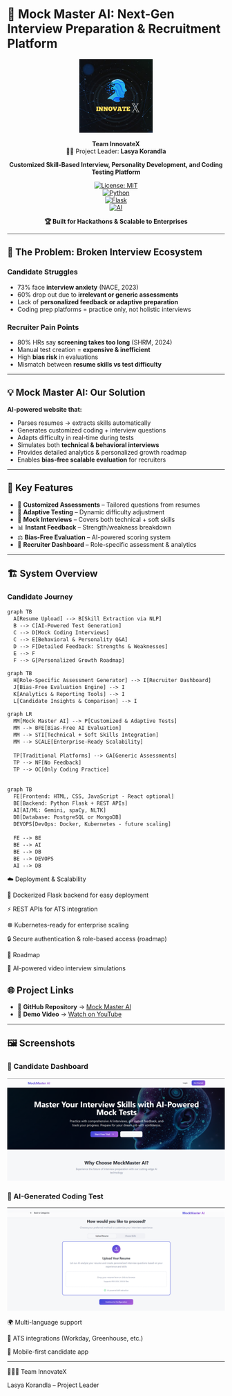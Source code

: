# 🤖 Mock Master AI: Next-Gen Interview Preparation & Recruitment Platform

<div align="center">

<img src="./src/assets/LOGO.jpg" alt="Mock Master AI Logo" height="170">

**Team InnovateX**  
👩‍💻 Project Leader: **Lasya Korandla**

**Customized Skill-Based Interview, Personality Development, and Coding Testing Platform**

[![License: MIT](https://img.shields.io/badge/License-MIT-yellow.svg)](https://opensource.org/licenses/MIT)  
[![Python](https://img.shields.io/badge/Python-3.9+-blue.svg)](https://www.python.org/)  
[![Flask](https://img.shields.io/badge/Backend-Flask-red.svg)](https://flask.palletsprojects.com/)  
[![AI](https://img.shields.io/badge/AI-Gemini%20%7C%20spaCy%20%7C%20NLTK-green.svg)](https://deepmind.google/technologies/gemini/)

**🏆 Built for Hackathons & Scalable to Enterprises**

</div>

---

## 🚨 The Problem: Broken Interview Ecosystem

### Candidate Struggles
- 73% face **interview anxiety** (NACE, 2023)  
- 60% drop out due to **irrelevant or generic assessments**  
- Lack of **personalized feedback or adaptive preparation**  
- Coding prep platforms = practice only, not holistic interviews  

### Recruiter Pain Points
- 80% HRs say **screening takes too long** (SHRM, 2024)  
- Manual test creation = **expensive & inefficient**  
- High **bias risk** in evaluations  
- Mismatch between **resume skills vs test difficulty**  

---

## 💡 Mock Master AI: Our Solution

**AI-powered website that:**
- Parses resumes → extracts skills automatically  
- Generates customized coding + interview questions  
- Adapts difficulty in real-time during tests  
- Simulates both **technical & behavioral interviews**  
- Provides detailed analytics & personalized growth roadmap  
- Enables **bias-free scalable evaluation** for recruiters  

---

## 🔑 Key Features
- 🎯 **Customized Assessments** – Tailored questions from resumes  
- 🧠 **Adaptive Testing** – Dynamic difficulty adjustment  
- 🎤 **Mock Interviews** – Covers both technical + soft skills  
- 📊 **Instant Feedback** – Strength/weakness breakdown  
- ⚖️ **Bias-Free Evaluation** – AI-powered scoring system  
- 🏢 **Recruiter Dashboard** – Role-specific assessment & analytics  

---

## 🏗️ System Overview

### Candidate Journey
```mermaid
graph TB
  A[Resume Upload] --> B[Skill Extraction via NLP]
  B --> C[AI-Powered Test Generation]
  C --> D[Mock Coding Interviews]
  C --> E[Behavioral & Personality Q&A]
  D --> F[Detailed Feedback: Strengths & Weaknesses]
  E --> F
  F --> G[Personalized Growth Roadmap]
```

```mermaid
graph TB
  H[Role-Specific Assessment Generator] --> I[Recruiter Dashboard]
  J[Bias-Free Evaluation Engine] --> I
  K[Analytics & Reporting Tools] --> I
  L[Candidate Insights & Comparison] --> I
```

```mermaid
graph LR
  MM[Mock Master AI] --> P[Customized & Adaptive Tests]
  MM --> BFE[Bias-Free AI Evaluation]
  MM --> STI[Technical + Soft Skills Integration]
  MM --> SCALE[Enterprise-Ready Scalability]

  TP[Traditional Platforms] --> GA[Generic Assessments]
  TP --> NF[No Feedback]
  TP --> OC[Only Coding Practice]
```

```mermaid

graph TB
  FE[Frontend: HTML, CSS, JavaScript - React optional]
  BE[Backend: Python Flask + REST APIs]
  AI[AI/ML: Gemini, spaCy, NLTK]
  DB[Database: PostgreSQL or MongoDB]
  DEVOPS[DevOps: Docker, Kubernetes - future scaling]

  FE --> BE
  BE --> AI
  BE --> DB
  BE --> DEVOPS
  AI --> DB

```

☁️ Deployment & Scalability

🚀 Dockerized Flask backend for easy deployment

⚡ REST APIs for ATS integration

☸️ Kubernetes-ready for enterprise scaling

🔒 Secure authentication & role-based access (roadmap)

🔮 Roadmap

🎥 AI-powered video interview simulations

## 🌐 Project Links

- 📂 **GitHub Repository** → [Mock Master AI](https://github.com/Xinnovations/MockMaster-AI)  
- 🎥 **Demo Video** → [Watch on YouTube](https://www.youtube.com/watch?v=S7a7Qe4l6W8&lc=Ugx9uCTNETgGE8k4db54AaABAg)  

---

## 🖼️ Screenshots

### 🔹 Candidate Dashboard
![Candidate Dashboard](./src/assets/dashboard1%20(2).png)

### 🔹 AI-Generated Coding Test
![Coding Test](./src/assets/dashboard2.png)


🌍 Multi-language support

🤝 ATS integrations (Workday, Greenhouse, etc.)

📱 Mobile-first candidate app



---

👨‍👩‍👧 Team InnovateX

Lasya Korandla – Project Leader
